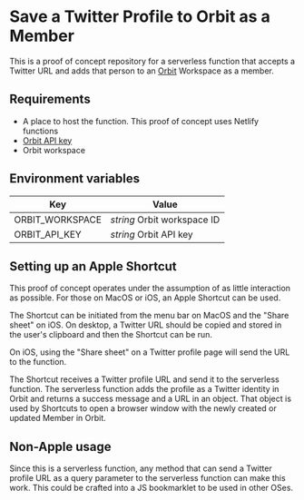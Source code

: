 # Save a Twitter Profile to Orbit as a Member

This is a proof of concept repository for a serverless function that accepts a Twitter URL and adds that person to an [Orbit](https://orbit.love) Workspace as a member.

## Requirements

* A place to host the function. This proof of concept uses Netlify functions
* [Orbit API key](https://docs.orbit.love/reference/authorization)
* Orbit workspace

## Environment variables

|Key|Value|
|--|----|
|ORBIT_WORKSPACE| *string* Orbit workspace ID | 
|ORBIT_API_KEY| *string* Orbit API key|

## Setting up an Apple Shortcut

This proof of concept operates under the assumption of as little interaction as possible. For those on MacOS or iOS, an Apple Shortcut can be used. 

The Shortcut can be initiated from the menu bar on MacOS and the "Share sheet" on iOS. On desktop, a Twitter URL should be copied and stored in the user's clipboard and then the Shortcut can be run.

On iOS, using the "Share sheet" on a Twitter profile page will send the URL to the function.

The Shortcut receives a Twitter profile URL and send it to the serverless function. The serverless function adds the profile as a Twitter identity in Orbit and returns a success message and a URL in an object. That object is used by Shortcuts to open a browser window with the newly created or updated Member in Orbit.

## Non-Apple usage

Since this is a serverless function, any method that can send a Twitter profile URL as a query parameter to the serverless function can make this work. This could be crafted into a JS bookmarklet to be used in other OSes.